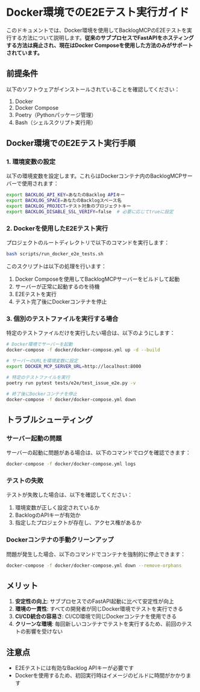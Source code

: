 # Docker環境でのE2Eテスト実行ガイド

このドキュメントでは、Docker環境を使用してBacklogMCPのE2Eテストを実行する方法について説明します。**従来のサブプロセスでFastAPIをホスティングする方法は廃止され、現在はDocker Composeを使用した方法のみがサポートされています。**

## 前提条件

以下のソフトウェアがインストールされていることを確認してください：

1. Docker
2. Docker Compose
3. Poetry（Pythonパッケージ管理）
4. Bash（シェルスクリプト実行用）

## Docker環境でのE2Eテスト実行手順

### 1. 環境変数の設定

以下の環境変数を設定します。これらはDockerコンテナ内のBacklogMCPサーバーで使用されます：

```bash
export BACKLOG_API_KEY=あなたのBacklog APIキー
export BACKLOG_SPACE=あなたのBacklogスペース名
export BACKLOG_PROJECT=テスト対象のプロジェクトキー
export BACKLOG_DISABLE_SSL_VERIFY=false  # 必要に応じてtrueに設定
```

### 2. Dockerを使用したE2Eテスト実行

プロジェクトのルートディレクトリで以下のコマンドを実行します：

```bash
bash scripts/run_docker_e2e_tests.sh
```

このスクリプトは以下の処理を行います：

1. Docker Composeを使用してBacklogMCPサーバーをビルドして起動
2. サーバーが正常に起動するのを待機
3. E2Eテストを実行
4. テスト完了後にDockerコンテナを停止

### 3. 個別のテストファイルを実行する場合

特定のテストファイルだけを実行したい場合は、以下のようにします：

```bash
# Docker環境でサーバーを起動
docker-compose -f docker/docker-compose.yml up -d --build

# サーバーのURLを環境変数に設定
export DOCKER_MCP_SERVER_URL=http://localhost:8000

# 特定のテストファイルを実行
poetry run pytest tests/e2e/test_issue_e2e.py -v

# 終了後にDockerコンテナを停止
docker-compose -f docker/docker-compose.yml down
```

## トラブルシューティング

### サーバー起動の問題

サーバーの起動に問題がある場合は、以下のコマンドでログを確認できます：

```bash
docker-compose -f docker/docker-compose.yml logs
```

### テストの失敗

テストが失敗した場合は、以下を確認してください：

1. 環境変数が正しく設定されているか
2. BacklogのAPIキーが有効か
3. 指定したプロジェクトが存在し、アクセス権があるか

### Dockerコンテナの手動クリーンアップ

問題が発生した場合、以下のコマンドでコンテナを強制的に停止できます：

```bash
docker-compose -f docker/docker-compose.yml down --remove-orphans
```

## メリット

1. **安定性の向上**: サブプロセスでのFastAPI起動に比べて安定性が向上
2. **環境の一貫性**: すべての開発者が同じDocker環境でテストを実行できる
3. **CI/CD統合の容易さ**: CI/CD環境で同じDockerコンテナを使用できる
4. **クリーンな環境**: 毎回新しいコンテナでテストを実行するため、前回のテストの影響を受けない

## 注意点

- E2Eテストには有効なBacklog APIキーが必要です
- Dockerを使用するため、初回実行時はイメージのビルドに時間がかかります
